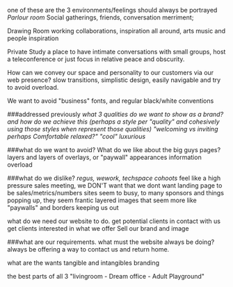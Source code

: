 one of these are the 3 environments/feelings should always be portrayed
*Parlour room*
  Social gatherings, friends, conversation merriment;

Drawing Room
  working collaborations, inspiration all around, arts music and people inspiration

Private Study
  a place to have intimate conversations with small groups, host a teleconference or just focus in relative peace and obscurity.

How can we convey our space and personality to our customers via our web presence?
slow transitions, simplistic design, easily navigable and try to avoid overload.

We want to avoid "business" fonts, and regular black/white conventions

###addressed previously
*what 3 qualities do we want to show as a brand?
and how do we achieve this (perhaps a style per "quality" and cohesively using those styles when represent those qualities)
"welcoming vs inviting perhaps Comfortable relaxed?"  "cool"  luxurious*

###what do we want to avoid?
What do we like about the big guys pages?
layers and layers of overlays, or "paywall" appearances
information overload


###what do we dislike?
*regus, wework, techspace cohoots*
 feel like a high pressure sales meeting, we DON'T want that
 we dont want landing page to be sales/metrics/numbers
 sites seem to busy, to many sponsors and things popping up, they seem frantic
	layered images that seem more like "paywalls" and borders keeping us out


what do we need our website to do.
get potential clients in contact with us
get clients interested in what we offer
Sell our brand and image

###what are our requirements. what must the website always be doing?
always be offering a way to contact us and return home.


what are the wants
tangible and intangibles
branding

the best parts of all 3
"livingroom - Dream office - Adult Playground"
